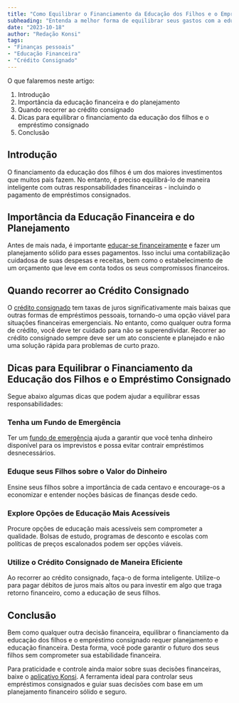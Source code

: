 ```yaml
---
title: "Como Equilibrar o Financiamento da Educação dos Filhos e o Empréstimo Consignado"
subheading: "Entenda a melhor forma de equilibrar seus gastos com a educação dos filhos sem comprometer sua situação financeira."
date: "2023-10-18"
author: "Redação Konsi"
tags:
- "Finanças pessoais"
- "Educação Financeira"
- "Crédito Consignado"
---
```


O que falaremos neste artigo:

1. Introdução
2. Importância da educação financeira e do planejamento
3. Quando recorrer ao crédito consignado
4. Dicas para equilibrar o financiamento da educação dos filhos e o empréstimo consignado
5. Conclusão

## Introdução

O financiamento da educação dos filhos é um dos maiores investimentos que muitos pais fazem. No entanto, é preciso equilibrá-lo de maneira inteligente com outras responsabilidades financeiras - incluindo o pagamento de empréstimos consignados.

## Importância da Educação Financeira e do Planejamento

Antes de mais nada, é importante [educar-se financeiramente](https://konsi.com.br/postagens/a-importncia-da-educao-financeira-para-servidores-pblicos-e-como-implement-la-em-sua-vida) e fazer um planejamento sólido para esses pagamentos. Isso inclui uma contabilização cuidadosa de suas despesas e receitas, bem como o estabelecimento de um orçamento que leve em conta todos os seus compromissos financeiros.

## Quando recorrer ao Crédito Consignado

O [crédito consignado](https://konsi.com.br/postagens/por-que-o-crdito-consignado-a-melhor-escolha-para-servidores-pblicos) tem taxas de juros significativamente mais baixas que outras formas de empréstimos pessoais, tornando-o uma opção viável para situações financeiras emergenciais. No entanto, como qualquer outra forma de crédito, você deve ter cuidado para não se superendividar. Recorrer ao crédito consignado sempre deve ser um ato consciente e planejado e não uma solução rápida para problemas de curto prazo.

## Dicas para Equilibrar o Financiamento da Educação dos Filhos e o Empréstimo Consignado

Segue abaixo algumas dicas que podem ajudar a equilibrar essas responsabilidades:

### Tenha um Fundo de Emergência

Ter um [fundo de emergência](https://konsi.com.br/postagens/a-importncia-da-reserva-de-emergncia-e-como-constru-la-com-inteligncia-financeira) ajuda a garantir que você tenha dinheiro disponível para os imprevistos e possa evitar contrair empréstimos desnecessários.

### Eduque seus Filhos sobre o Valor do Dinheiro

Ensine seus filhos sobre a importância de cada centavo e encourage-os a economizar e entender noções básicas de finanças desde cedo.

### Explore Opções de Educação Mais Acessíveis

Procure opções de educação mais acessíveis sem comprometer a qualidade. Bolsas de estudo, programas de desconto e escolas com políticas de preços escalonados podem ser opções viáveis.

### Utilize o Crédito Consignado de Maneira Eficiente

Ao recorrer ao crédito consignado, faça-o de forma inteligente. Utilize-o para pagar débitos de juros mais altos ou para investir em algo que traga retorno financeiro, como a educação de seus filhos.

## Conclusão

Bem como qualquer outra decisão financeira, equilibrar o financiamento da educação dos filhos e o empréstimo consignado requer planejamento e educação financeira. Desta forma, você pode garantir o futuro dos seus filhos sem comprometer sua estabilidade financeira.

Para praticidade e controle ainda maior sobre suas decisões financeiras, baixe o [aplicativo Konsi](https://konsi.com.br/download). A ferramenta ideal para controlar seus empréstimos consignados e guiar suas decisões com base em um planejamento financeiro sólido e seguro.